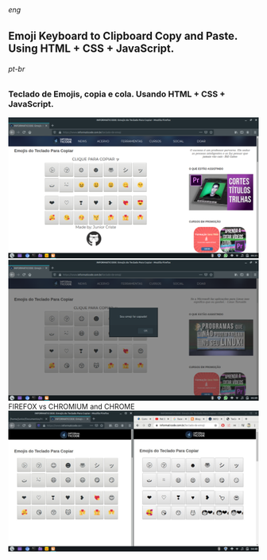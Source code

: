 ###### _eng_
## 	Emoji Keyboard to Clipboard Copy and Paste. Using HTML + CSS + JavaScript. 

###### _pt-br_
### Teclado de Emojis, copia e cola. Usando HTML + CSS + JavaScript. 

<img src="https://github.com/JuniorCriste/Emoji-Copy-and-Paste/blob/master/assets/Printscreens/Print3.png">

<img src="https://github.com/JuniorCriste/Emoji-Copy-and-Paste/blob/master/assets/Printscreens/Print2.png">
FIREFOX vs CHROMIUM and CHROME
<img src="https://github.com/JuniorCriste/Emoji-Copy-and-Paste/blob/master/assets/Printscreens/Firefox%20vs%20Chrome%20and%20Chromium.jpeg">


